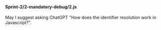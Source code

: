 
#### Sprint-2/2-mandatory-debug/2.js

May I suggest asking ChatGPT "How does the identifier resolution work in Javascript?".
